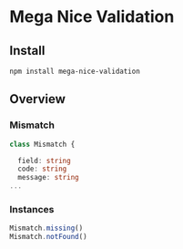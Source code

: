 # Mega Nice Validation

## Install

`npm install mega-nice-validation`

## Overview

### Mismatch

```typescript
class Mismatch {

  field: string
  code: string
  message: string
...
```

### Instances

```typescript
Mismatch.missing()
Mismatch.notFound()
```